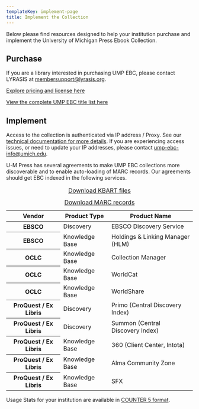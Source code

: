 ```yaml
---
templateKey: implement-page
title: Implement the Collection
---
```

<p class="lead">Below please find resources designed to help your institution purchase and implement the University of Michigan Press Ebook Collection.</a>

## Purchase

If you are a library interested in purchasing UMP EBC, please contact LYRASIS at [membersupport@lyrasis.org](mailto:membersupport@lyrasis.org).

[Explore pricing and license here](https://www.lyrasis.org/content/Pages/product-details.aspx?pid=8D37544B-F9AA-E811-9416-00155DA0E429)

[View the complete UMP EBC title list here](https://www.dropbox.com/sh/mlzjy1fm8g02sqt/AABNxoxrAqGdQilkLejzdoPBa?dl=0)

## Implement

Access to the collection is authenticated via IP address / Proxy. See our <a href="https://mpub.atlassian.net/wiki/spaces/FPS/pages/66453810/UMP+EBC">technical documentation for more details</a>. If you are experiencing access issues, or need to update your IP addresses, please contact [ump-ebc-info@umich.edu](mailto:ump-ebc-info@umich.edu).

<table class="table table-bordered">
    <caption><a class="btn btn-secondary btn-lg" href="https://ftp.fulcrum.org/UMPEBC/KBART/">Download KBART files</a></caption>

  <caption><a class="btn btn-secondary btn-lg" href="https://ftp.fulcrum.org/UMPEBC/MARC/">Download MARC records</a></caption>



U-M Press has several agreements to make UMP EBC collections more discoverable and to enable auto-loading of MARC records. Our agreements should get EBC indexed in the following services.
    <thead class="thead-light">
        <tr>
            <th scope="col">Vendor</th>
            <th scope="col">Product Type</th>
            <th scope="col">Product Name</th>
        </tr>
    </thead>
    <tbody>
       <tr>
            <th scope="row">EBSCO</th>
            <td>Discovery</td>
            <td>EBSCO Discovery Service</td>
        </tr>
         <tr>
            <th scope="row"><span class="sr-only">EBSCO</span></th>
            <td>Knowledge Base</td>
            <td>Holdings & Linking Manager (HLM)</td>
        </tr>
        <tr>
            <th scope="row">OCLC</th>
            <td>Knowledge Base</td>
            <td>Collection Manager</td>
        </tr>
               <tr>
            <th scope="row"><span class="sr-only">OCLC</span></th>
            <td>Knowledge Base</td>
            <td>WorldCat</td>
        </tr>
               <tr>
            <th scope="row"><span class="sr-only">OCLC</span></th>
            <td>Knowledge Base</td>
            <td>WorldShare</td>
        </tr>
               <tr>
            <th scope="row">ProQuest / Ex Libris</th>
            <td>Discovery</td>
            <td>Primo (Central Discovery Index)</td>
        </tr>
               <tr>
            <th scope="row"><span class="sr-only">ProQuest / Ex Libris</span></th>
            <td>Discovery</td>
            <td>Summon (Central Discovery Index)</td>
        </tr>
               <tr>
            <th scope="row"><span class="sr-only">ProQuest / Ex Libris</span></th>
            <td>Knowledge Base</td>
            <td>360 (Client Center, Intota)</td>
        </tr>
               <tr>
            <th scope="row"><span class="sr-only">ProQuest / Ex Libris</span></th>
            <td>Knowledge Base</td>
            <td>Alma Community Zone</td>
        </tr>
               <tr>
            <th scope="row"><span class="sr-only">ProQuest / Ex Libris</span></th>
            <td>Knowledge Base</td>
            <td>SFX</td>
        </tr>
    </tbody>

</table>

Usage Stats for your institution are available in <a href="https://fulcrum.org/counter_reports">COUNTER 5 format</a>.